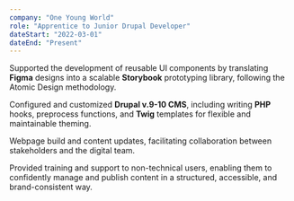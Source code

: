 ```yaml
---
company: "One Young World"
role: "Apprentice to Junior Drupal Developer"
dateStart: "2022-03-01"
dateEnd: "Present"
---
```


Supported the development of reusable UI components by translating **Figma** designs into a scalable **Storybook** prototyping library, following the Atomic Design methodology.

Configured and customized **Drupal v.9-10 CMS**, including writing **PHP** hooks, preprocess functions, and **Twig** templates for flexible and maintainable theming.

Webpage build and content updates, facilitating collaboration between stakeholders and the digital team.

Provided training and support to non-technical users, enabling them to confidently manage and publish content in a structured, accessible, and brand-consistent way.

